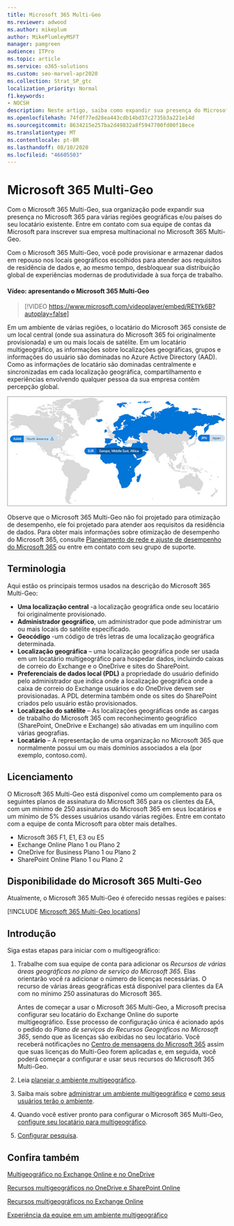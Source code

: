 ```yaml
---
title: Microsoft 365 Multi-Geo
ms.reviewer: adwood
ms.author: mikeplum
author: MikePlumleyMSFT
manager: pamgreen
audience: ITPro
ms.topic: article
ms.service: o365-solutions
ms.custom: seo-marvel-apr2020
ms.collection: Strat_SP_gtc
localization_priority: Normal
f1.keywords:
- NOCSH
description: Neste artigo, saiba como expandir sua presença do Microsoft 365 para várias regiões geográficas com o Microsoft 365 multigeográfico.
ms.openlocfilehash: 74fdf77ed28ea443cdb14bd37c2735b3a221e14d
ms.sourcegitcommit: 8634215e257ba2d49832a8f5947700fd00f18ece
ms.translationtype: MT
ms.contentlocale: pt-BR
ms.lasthandoff: 08/10/2020
ms.locfileid: "46605503"
---
```

# <a name="microsoft-365-multi-geo"></a>Microsoft 365 Multi-Geo

Com o Microsoft 365 Multi-Geo, sua organização pode expandir sua presença no Microsoft 365 para várias regiões geográficas e/ou países do seu locatário existente. Entre em contato com sua equipe de contas da Microsoft para inscrever sua empresa multinacional no Microsoft 365 Multi-Geo.
  
Com o Microsoft 365 Multi-Geo, você pode provisionar e armazenar dados em repouso nos locais geográficos escolhidos para atender aos requisitos de residência de dados e, ao mesmo tempo, desbloquear sua distribuição global de experiências modernas de produtividade à sua força de trabalho.

#### <a name="video-introducing-microsoft-365-multi-geo"></a>Vídeo: apresentando o Microsoft 365 Multi-Geo

> [!VIDEO https://www.microsoft.com/videoplayer/embed/RE1Yk6B?autoplay=false]

Em um ambiente de várias regiões, o locatário do Microsoft 365 consiste de um local central (onde sua assinatura do Microsoft 365 foi originalmente provisionada) e um ou mais locais de satélite. Em um locatário multigeográfico, as informações sobre localizações geográficas, grupos e informações do usuário são dominadas no Azure Active Directory (AAD). Como as informações de locatário são dominadas centralmente e sincronizadas em cada localização geográfica, compartilhamento e experiências envolvendo qualquer pessoa da sua empresa contêm percepção global.

![Captura de tela do menu do centro de administração do SharePoint](media/multi-geo-world-map.png)

Observe que o Microsoft 365 Multi-Geo não foi projetado para otimização de desempenho, ele foi projetado para atender aos requisitos da residência de dados. Para obter mais informações sobre otimização de desempenho do Microsoft 365, consulte [Planejamento de rede e ajuste de desempenho do Microsoft 365](https://support.office.com/article/e5f1228c-da3c-4654-bf16-d163daee8848) ou entre em contato com seu grupo de suporte.

## <a name="terminology"></a>Terminologia

Aqui estão os principais termos usados na descrição do Microsoft 365 Multi-Geo:

- **Uma localização central** -a localização geográfica onde seu locatário foi originalmente provisionado.
- **Administrador geográfico**, um administrador que pode administrar um ou mais locais do satélite especificado.
- **Geocódigo** -um código de três letras de uma localização geográfica determinada.
- **Localização geográfica** – uma localização geográfica pode ser usada em um locatário multigeográfico para hospedar dados, incluindo caixas de correio do Exchange e o OneDrive e sites do SharePoint.
- **Preferenciais de dados local (PDL)** a propriedade do usuário definido pelo administrador que indica onde a localização geográfica onde a caixa de correio do Exchange usuários e do OneDrive devem ser provisionadas. A PDL determina também onde os sites do SharePoint criados pelo usuário estão provisionados.
- **Localização do satélite** – As localizações geográficas onde as cargas de trabalho do Microsoft 365 com reconhecimento geográfico (SharePoint, OneDrive e Exchange) são ativadas em um inquilino com várias geografias.
- **Locatário** – A representação de uma organização no Microsoft 365 que normalmente possui um ou mais domínios associados a ela (por exemplo, contoso.com).

## <a name="licensing"></a>Licenciamento

O Microsoft 365 Multi-Geo está disponível como um complemento para os seguintes planos de assinatura do Microsoft 365 para os clientes da EA, com um mínimo de 250 assinaturas do Microsoft 365 em seus locatários e um mínimo de 5% desses usuários usando várias regiões. Entre em contato com a equipe de conta Microsoft para obter mais detalhes.

- Microsoft 365 F1, E1, E3 ou E5
- Exchange Online Plano 1 ou Plano 2
- OneDrive for Business Plano 1 ou Plano 2
- SharePoint Online Plano 1 ou Plano 2

## <a name="microsoft-365-multi-geo-availability"></a>Disponibilidade do Microsoft 365 Multi-Geo

Atualmente, o Microsoft 365 Multi-Geo é oferecido nessas regiões e países:

[!INCLUDE [Microsoft 365 Multi-Geo locations](includes/office-365-multi-geo-locations.md)]

## <a name="getting-started"></a>Introdução

Siga estas etapas para iniciar com o multigeográfico:

1. Trabalhe com sua equipe de conta para adicionar os _Recursos de várias áreas geográficas no plano de serviço do Microsoft 365_. Elas orientarão você ra adicionar o número de licenças necessárias. O recurso de várias áreas geográficas está disponível para clientes da EA com no mínimo 250 assinaturas do Microsoft 365.

   Antes de começar a usar o Microsoft 365 Multi-Geo, a Microsoft precisa configurar seu locatário do Exchange Online do suporte multigeográfico. Esse processo de configuração única é acionado após o pedido do *Plano de serviços do Recursos Geográficos no Microsoft 365*, sendo que as licenças são exibidas no seu locatário. Você receberá notificações no [Centro de mensagens do Microsoft 365](https://support.office.com/article/38FB3333-BFCC-4340-A37B-DEDA509C2093) assim que suas licenças do Multi-Geo forem aplicadas e, em seguida, você poderá começar a configurar e usar seus recursos do Microsoft 365 Multi-Geo.

2. Leia [planejar o ambiente multigeográfico](plan-for-multi-geo.md).

3. Saiba mais sobre [administrar um ambiente multigeográfico](administering-a-multi-geo-environment.md) e [como seus usuários terão o ambiente](multi-geo-user-experience.md).

4. Quando você estiver pronto para configurar o Microsoft 365 Multi-Geo, [configure seu locatário para multigeográfico](multi-geo-tenant-configuration.md).

5. [Configurar pesquisa](configure-search-for-multi-geo.md).

## <a name="see-also"></a>Confira também

[Multigeográfico no Exchange Online e no OneDrive](https://Aka.ms/GoMultiGeo)

[Recursos multigeográficos no OneDrive e SharePoint Online](https://docs.microsoft.com/office365/enterprise/multi-geo-capabilities-in-onedrive-and-sharepoint-online-in-office-365)

[Recursos multigeográficos no Exchange Online](https://docs.microsoft.com/office365/enterprise/multi-geo-capabilities-in-exchange-online)

[Experiência da equipe em um ambiente multigeográfico](https://docs.microsoft.com/microsoftteams/teams-experience-o365odb-spo-multi-geo)
